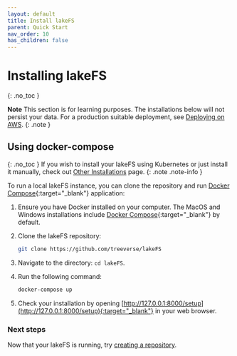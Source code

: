 ```yaml
---
layout: default
title: Install lakeFS
parent: Quick Start
nav_order: 10
has_children: false
---
```


# Installing lakeFS
{: .no_toc }

**Note** This section is for learning purposes. The installations below will not persist your data.
For a production suitable deployment, see [Deploying on AWS](../deploying/index.md).
{: .note }

## Using docker-compose
{: .no_toc }
If you wish to install your lakeFS using Kubernetes or just install it manually, check out [Other Installations](other_installations.md) page.
{: .note .note-info }

To run a local lakeFS instance, you can clone the repository and run [Docker Compose](https://docs.docker.com/compose/){:target="_blank"} application:

1. Ensure you have Docker installed on your computer. The MacOS and Windows installations include [Docker Compose](https://docs.docker.com/compose/){:target="_blank"} by default.

1. Clone the lakeFS repository:

   ```bash
   git clone https://github.com/treeverse/lakeFS
   ```

1. Navigate to the directory: `cd lakeFS`.

1. Run the following command:

   ```bash
   docker-compose up
   ```

1. Check your installation by opening [http://127.0.0.1:8000/setup](http://127.0.0.1:8000/setup){:target="_blank"} in your web browser.

### Next steps

Now that your lakeFS is running, try [creating a repository](repository.md).
